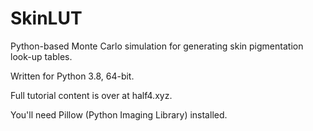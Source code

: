 # SkinLUT
Python-based Monte Carlo simulation for generating skin pigmentation look-up tables.

Written for Python 3.8, 64-bit.

Full tutorial content is over at half4.xyz. 

You'll need Pillow (Python Imaging Library) installed.
